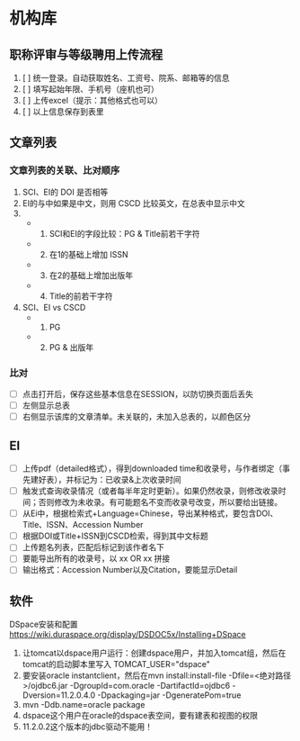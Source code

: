 # 机构库

## 职称评审与等级聘用上传流程
1. [ ] 统一登录。自动获取姓名、工资号、院系、邮箱等的信息
2. [ ] 填写起始年限、手机号（座机也可）
3. [ ] 上传excel（提示：其他格式也可以）
4. [ ] 以上信息保存到表里

## 文章列表

### 文章列表的关联、比对顺序
1.  SCI、EI的 DOI 是否相等
2.  EI的与中如果是中文，则用 CSCD 比较英文，在总表中显示中文
3.  
   - 1. SCI和EI的字段比较：PG & Title前若干字符
   - 2. 在1的基础上增加 ISSN
   - 3. 在2的基础上增加出版年
   - 4. Title的前若干字符
4. SCI、EI vs CSCD
   - 1. PG
   - 2. PG & 出版年

### 比对
- [ ] 点击打开后，保存这些基本信息在SESSION，以防切换页面后丢失
- [ ] 左侧显示总表
- [ ] 右侧显示该库的文章清单。未关联的，未加入总表的，以颜色区分

## EI

- [ ] 上传pdf（detailed格式），得到downloaded time和收录号，与作者绑定（事先建好表），并标记为：已收录&上次收录时间
- [ ] 触发式查询收录情况（或者每半年定时更新）。如果仍然收录，则修改收录时间；否则修改为未收录。有可能题名不变而收录号改变，所以要给出链接。
- [ ] 从Ei中，根据检索式+Language=Chinese，导出某种格式，要包含DOI、Title、ISSN、Accession Number
- [ ] 根据DOI或Title+ISSN到CSCD检索，得到其中文标题
- [ ] 上传题名列表，匹配后标记到该作者名下
- [ ] 要能导出所有的收录号，以 xx OR xx 拼接
- [ ] 输出格式：Accession Number以及Citation，要能显示Detail

## 软件

DSpace安装和配置 https://wiki.duraspace.org/display/DSDOC5x/Installing+DSpace
1. 让tomcat以dspace用户运行：创建dspace用户，并加入tomcat组，然后在tomcat的启动脚本里写入 TOMCAT_USER="dspace"
2. 要安装oracle instantclient，然后在mvn install:install-file -Dfile=<绝对路径>/ojdbc6.jar -DgroupId=com.oracle -DartifactId=ojdbc6 -Dversion=11.2.0.4.0 -Dpackaging=jar -DgeneratePom=true
3. mvn -Ddb.name=oracle package
4. dspace这个用户在oracle的dspace表空间，要有建表和视图的权限
5. 11.2.0.2这个版本的jdbc驱动不能用！
